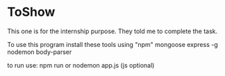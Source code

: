 # ToShow
This one is for the internship purpose. They told me to complete the task.

To use this program install these tools using "npm"
mongoose
express
-g nodemon
body-parser




to run use:
npm run 
    or
nodemon app.js (js optional)